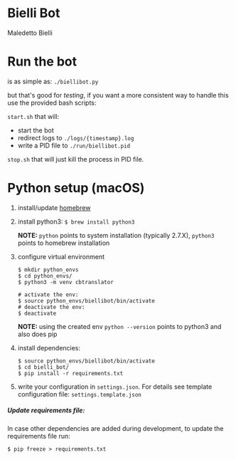 # Bielli Bot

Maledetto Bielli

# Run the bot

is as simple as: `./biellibot.py`

but that's good for _testing_, if you want a more consistent way to handle this use the provided bash scripts:

`start.sh` that will:
  - start the bot
  - redirect logs to `./logs/{timestamp}.log`
  - write a PID file to `./run/biellibot.pid`

`stop.sh` that will just kill the process in PID file.

# Python setup (macOS)
1. install\/update [homebrew](https://brew.sh/)
2. install python3: `$ brew install python3`

    **NOTE:** `python` points to system installation (typically 2.7.X), `python3` points to homebrew installation

3. configure virtual environment
    ```
    $ mkdir python_envs
    $ cd python_envs/
    $ python3 -m venv cbtranslator
    
    # activate the env:
    $ source python_envs/biellibot/bin/activate
    # deactivate the env:
    $ deactivate
    ```
    **NOTE:** using the created env `python --version` points to python3 and also does pip

4. install dependencies:
    ```
    $ source python_envs/biellibot/bin/activate
    $ cd bielli_bot/
    $ pip install -r requirements.txt
    ```
5. write your configuration in `settings.json`. For details see template configuration file: `settings.template.json`

##### Update requirements file:
In case other dependencies are added during development, to update the requirements file run:

`$ pip freeze > requirements.txt`
